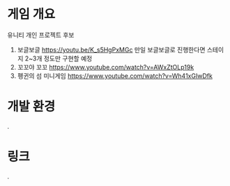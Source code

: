 # 게임 개요
유니티 개인 프로젝트 후보
1. 보글보글 https://youtu.be/K_s5HgPxMGc 만일 보글보글로 진행한다면 스테이지 2~3개 정도만 구현할 예정
2. 꼬꼬야 꼬꼬 https://www.youtube.com/watch?v=AWxZtOLp19k
3. 펭귄의 섬 미니게임 https://www.youtube.com/watch?v=Wh41xGIwDfk

# 개발 환경
.

# 링크
.

